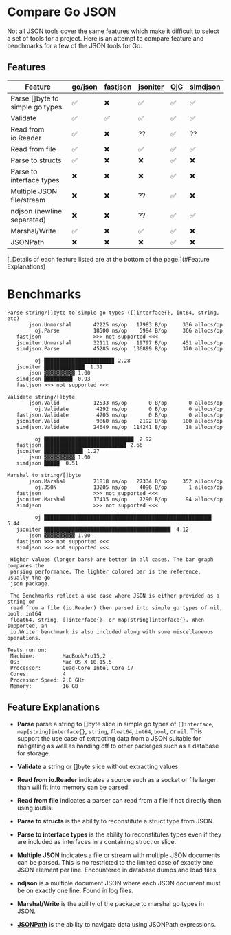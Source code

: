 # Compare Go JSON

Not all JSON tools cover the same features which make it difficult to
select a set of tools for a project. Here is an attempt to compare
feature and benchmarks for a few of the JSON tools for Go.

## Features

| Feature                         | [go/json](https://golang.org/pkg/encoding/json/) | [fastjson](https://github.com/valyala/fastjson) | [jsoniter](https://github.com/json-iterator/go) | [OjG](https://github.com/ohler55/compare-go-json) | [simdjson](https://github.com/minio/simdjson-go) |
| ------------------------------- | ------------------ | ------------------ | ------------------ | ------------------ | ------------------ |
| Parse []byte to simple go types | :white_check_mark: | :x:                | :white_check_mark: | :white_check_mark: | :white_check_mark: |
| Validate                        | :white_check_mark: | :white_check_mark: | :white_check_mark: | :white_check_mark: | :white_check_mark: |
| Read from io.Reader             | :white_check_mark: | :x:                | ??                 | :white_check_mark: | ??                 |
| Read from file                  | :white_check_mark: | :x:                | :white_check_mark: | :white_check_mark: | :white_check_mark: |
| Parse to structs                | :white_check_mark: | :x:                | :x:                | :white_check_mark: | :x:                |
| Parse to interface types        | :x:                | :x:                | :x:                | :white_check_mark: | :x:                |
| Multiple JSON file/stream       | :x:                | :x:                | ??                 | :white_check_mark: | :x:                |
| ndjson (newline separated)      | :x:                | :x:                | ??                 | :white_check_mark: | :white_check_mark: |
| Marshal/Write                   | :white_check_mark: | :x:                | :white_check_mark: | :white_check_mark: | :x:                |
| JSONPath                        | :x:                | :x:                | :x:                | :white_check_mark: | :x:                |

[_Details of each feature listed are at the bottom of the page.](#Feature Explanations)

# Benchmarks

```
Parse string/[]byte to simple go types ([]interface{}, int64, string, etc)
       json.Unmarshal       42225 ns/op   17983 B/op     336 allocs/op
         oj.Parse           18500 ns/op    5984 B/op     366 allocs/op
   fastjson                 >>> not supported <<<
   jsoniter.Unmarshal       32111 ns/op   19797 B/op     451 allocs/op
   simdjson.Parse           45285 ns/op  136899 B/op     370 allocs/op

         oj ██████████████████████▊ 2.28
   jsoniter █████████████▏ 1.31
       json ▓▓▓▓▓▓▓▓▓▓ 1.00
   simdjson █████████▎ 0.93
   fastjson >>> not supported <<<

Validate string/[]byte
       json.Valid           12533 ns/op       0 B/op       0 allocs/op
         oj.Validate         4292 ns/op       0 B/op       0 allocs/op
   fastjson.Validate         4705 ns/op       0 B/op       0 allocs/op
   jsoniter.Valid            9860 ns/op    2192 B/op     100 allocs/op
   simdjson.Validate        24649 ns/op  114241 B/op      18 allocs/op

         oj █████████████████████████████▏ 2.92
   fastjson ██████████████████████████▋ 2.66
   jsoniter ████████████▋ 1.27
       json ▓▓▓▓▓▓▓▓▓▓ 1.00
   simdjson █████  0.51

Marshal to string/[]byte
       json.Marshal         71818 ns/op   27334 B/op     352 allocs/op
         oj.JSON            13205 ns/op    4096 B/op       1 allocs/op
   fastjson                 >>> not supported <<<
   jsoniter.Marshal         17435 ns/op    7290 B/op      94 allocs/op
   simdjson                 >>> not supported <<<

         oj ██████████████████████████████████████████████████████▍ 5.44
   jsoniter █████████████████████████████████████████▏ 4.12
       json ▓▓▓▓▓▓▓▓▓▓ 1.00
   fastjson >>> not supported <<<
   simdjson >>> not supported <<<

 Higher values (longer bars) are better in all cases. The bar graph compares the
 parsing performance. The lighter colored bar is the reference, usually the go
 json package.

 The Benchmarks reflect a use case where JSON is either provided as a string or
 read from a file (io.Reader) then parsed into simple go types of nil, bool, int64
 float64, string, []interface{}, or map[string]interface{}. When supported, an
 io.Writer benchmark is also included along with some miscellaneous operations.

Tests run on:
 Machine:         MacBookPro15,2
 OS:              Mac OS X 10.15.5
 Processor:       Quad-Core Intel Core i7
 Cores:           4
 Processor Speed: 2.8 GHz
 Memory:          16 GB
```

## Feature Explanations

 - **Parse** parse a string to []byte slice in simple go types of
   `[]interface`, `map[string]interface{}`, `string`, `float64`,
   `int64`, `bool`, or `nil`. This support the use case of extracting
   data from a JSON suitable for natigating as well as handing off to
   other packages such as a database for storage.

 - **Validate** a string or []byte slice without extracting values.

 - **Read from io.Reader** indicates a source such as a socket or file
   larger than will fit into memory can be parsed.

 - **Read from file** indicates a parser can read from a file if not
   directly then using ioutils.

 - **Parse to structs** is the ability to reconstitute a struct type
   from JSON.

 - **Parse to interface types** is the ability to reconstitutes types
   even if they are included as interfaces in a containing struct or
   slice.

 - **Multiple JSON** indicates a file or stream with multiple JSON
   documents can be parsed. This is no restricted to the limited case
   of exactly one JSON element per line. Encountered in database dumps
   and load files.

 - **ndjson** is a multiple document JSON where each JSON document
   must be on exactly one line. Found in log files.

 - **Marshal/Write** is the ability of the package to marshal go types
   in JSON.

 - **[JSONPath](https://goessner.net/articles/JsonPath)** is the
   ability to navigate data using JSONPath expressions.
